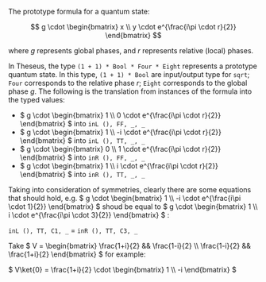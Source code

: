 The prototype formula for a quantum state:

$$ g \cdot \begin{bmatrix} x \\ 
                           y \cdot e^{\frac{i\pi \cdot r}{2}} 
           \end{bmatrix} $$

where $` g `$ represents global phases, and $` r `$ represents relative (local) phases.

In Theseus, the type `(1 + 1) * Bool * Four * Eight` represents a prototype quantum state. In this type, `(1 + 1) * Bool` are input/output type for `sqrt`; `Four` corresponds to the relative phase $` r `$; `Eight` corresponds to the global phase $` g `$. The following is the translation from instances of the formula into the typed values:

- $` g \cdot \begin{bmatrix} 1 \\ 
                             0 \cdot e^{\frac{i\pi \cdot r}{2}} 
             \end{bmatrix} `$ into `inL (), FF, _, _`
- $` g \cdot \begin{bmatrix} 1 \\ 
                             -i \cdot e^{\frac{i\pi \cdot r}{2}} 
             \end{bmatrix} `$ into `inL (), TT, _, _`
- $` g \cdot \begin{bmatrix} 0 \\ 
                             1 \cdot e^{\frac{i\pi \cdot r}{2}} 
             \end{bmatrix} `$ into `inR (), FF, _, _`
- $` g \cdot \begin{bmatrix} 1 \\ 
                             i \cdot e^{\frac{i\pi \cdot r}{2}} 
             \end{bmatrix} `$ into `inR (), TT, _, _`


Taking into consideration of symmetries, clearly there are some equations that should hold, e.g.
$` g \cdot \begin{bmatrix} 1 \\ 
                           -i \cdot e^{\frac{i\pi \cdot 1}{2}} 
           \end{bmatrix} `$
shoud be equal to
$` g \cdot \begin{bmatrix} 1 \\ 
                           i \cdot e^{\frac{i\pi \cdot 3}{2}} 
           \end{bmatrix} `$ :

`inL (), TT, C1, _` = `inR (), TT, C3, _`




Take $` V = \begin{bmatrix} \frac{1+i}{2} && \frac{1-i}{2} \\ \frac{1-i}{2} && \frac{1+i}{2} \end{bmatrix} `$ for example:

$` V\ket{0} = \frac{1+i}{2} \cdot \begin{bmatrix} 1 \\ 
                                                  -i 
                                  \end{bmatrix} `$
